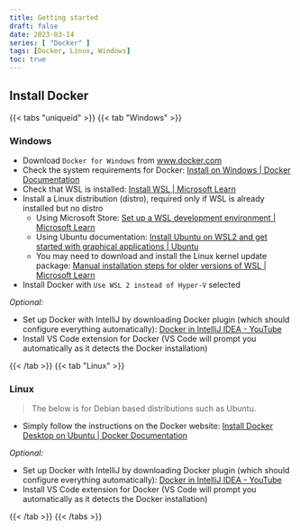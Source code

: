 ```yaml
---
title: Getting started
draft: false
date: 2023-03-14
series: [ "Docker" ]
tags: [Docker, Linux, Windows]
toc: true
---
```

## Install Docker
{{< tabs "uniqueid" >}}
{{< tab "Windows" >}} 

### Windows

- Download `Docker for Windows` from www.docker.com
- Check the system requirements for Docker: [Install on Windows | Docker Documentation](https://docs.docker.com/desktop/install/windows-install/)
- Check that WSL is installed: [Install WSL | Microsoft Learn](https://learn.microsoft.com/en-gb/windows/wsl/install)
- Install a Linux distribution (distro), required only if WSL is already installed but no distro
	- Using Microsoft Store: [Set up a WSL development environment | Microsoft Learn](https://learn.microsoft.com/en-gb/windows/wsl/setup/environment#set-up-your-linux-username-and-password)
	- Using Ubuntu documentation: [Install Ubuntu on WSL2 and get started with graphical applications | Ubuntu](https://ubuntu.com/tutorials/install-ubuntu-on-wsl2-on-windows-11-with-gui-support#4-configure-ubuntu)
	- You may need to download and install the Linux kernel update package: [Manual installation steps for older versions of WSL | Microsoft Learn](https://learn.microsoft.com/en-gb/windows/wsl/install-manual#step-4---download-the-linux-kernel-update-package)
- Install Docker with `Use WSL 2 instead of Hyper-V` selected

_Optional:_
- Set up Docker with IntelliJ by downloading Docker plugin (which should configure everything automatically): [Docker in IntelliJ IDEA - YouTube](https://www.youtube.com/watch?v=ck6xQqSOlpw&t=49s)
- Install VS Code extension for Docker (VS Code will prompt you automatically as it detects the Docker installation)

{{< /tab >}}
{{< tab "Linux" >}}

### Linux
> The below is for Debian based distributions such as Ubuntu.

 - Simply follow the instructions on the Docker website: [Install Docker Desktop on Ubuntu | Docker Documentation](https://docs.docker.com/desktop/install/ubuntu/)

_Optional:_
- Set up Docker with IntelliJ by downloading Docker plugin (which should configure everything automatically): [Docker in IntelliJ IDEA - YouTube](https://www.youtube.com/watch?v=ck6xQqSOlpw&t=49s)
- Install VS Code extension for Docker (VS Code will prompt you automatically as it detects the Docker installation)

{{< /tab >}}
{{< /tabs >}}
